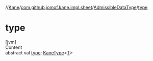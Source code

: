 //[Kane](../../index.md)/[com.github.jomof.kane.impl.sheet](../index.md)/[AdmissibleDataType](index.md)/[type](type.md)



# type  
[jvm]  
Content  
abstract val [type](type.md): [KaneType](../../com.github.jomof.kane.impl.types/-kane-type/index.md)<[T](index.md)>  



